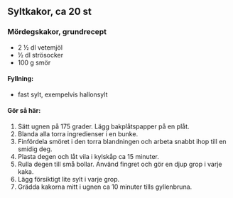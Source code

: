 ## Syltkakor, ca 20 st
### Mördegskakor, grundrecept
* 2 ½ dl vetemjöl
* ½ dl strösocker
* 100 g smör

#### Fyllning:
* fast sylt, exempelvis hallonsylt

#### Gör så här:
1. Sätt ugnen på 175 grader. Lägg bakplåtspapper på en plåt.
2. Blanda alla torra ingredienser i en bunke.
3. Finfördela smöret i den torra blandningen och arbeta snabbt ihop till en smidig deg.
4. Plasta degen och låt vila i kylskåp ca 15 minuter.
5. Rulla degen till små bollar. Använd fingret och gör en djup grop i varje kaka.
6. Lägg försiktigt lite sylt i varje grop.
7. Grädda kakorna mitt i ugnen ca 10 minuter tills gyllenbruna.
